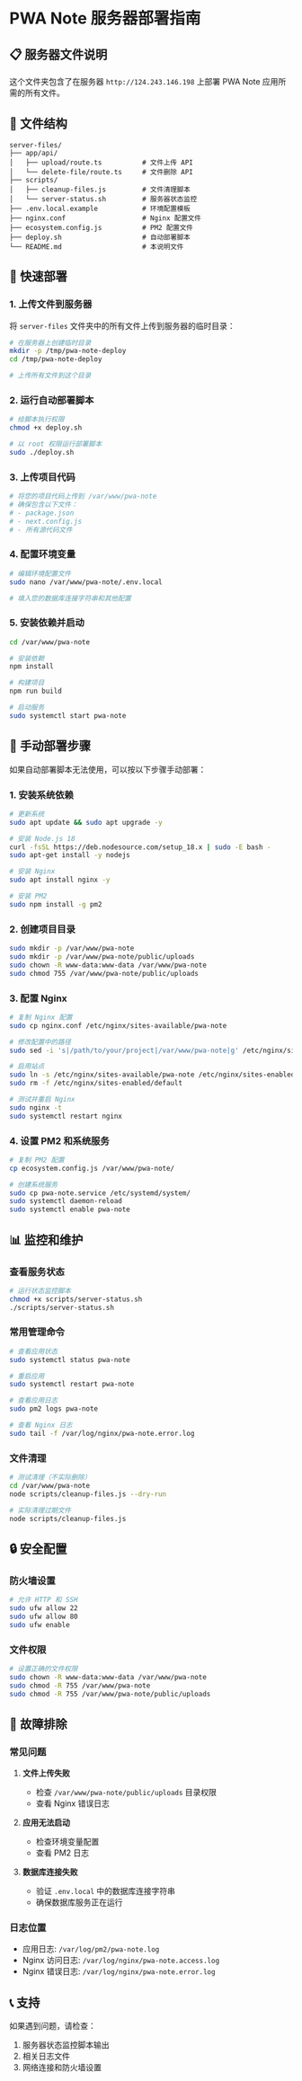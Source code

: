# PWA Note 服务器部署指南

## 📋 服务器文件说明

这个文件夹包含了在服务器 `http://124.243.146.198` 上部署 PWA Note 应用所需的所有文件。

## 📁 文件结构

```
server-files/
├── app/api/
│   ├── upload/route.ts          # 文件上传 API
│   └── delete-file/route.ts     # 文件删除 API
├── scripts/
│   ├── cleanup-files.js         # 文件清理脚本
│   └── server-status.sh         # 服务器状态监控
├── .env.local.example           # 环境配置模板
├── nginx.conf                   # Nginx 配置文件
├── ecosystem.config.js          # PM2 配置文件
├── deploy.sh                    # 自动部署脚本
└── README.md                    # 本说明文件
```

## 🚀 快速部署

### 1. 上传文件到服务器

将 `server-files` 文件夹中的所有文件上传到服务器的临时目录：

```bash
# 在服务器上创建临时目录
mkdir -p /tmp/pwa-note-deploy
cd /tmp/pwa-note-deploy

# 上传所有文件到这个目录
```

### 2. 运行自动部署脚本

```bash
# 给脚本执行权限
chmod +x deploy.sh

# 以 root 权限运行部署脚本
sudo ./deploy.sh
```

### 3. 上传项目代码

```bash
# 将您的项目代码上传到 /var/www/pwa-note
# 确保包含以下文件：
# - package.json
# - next.config.js
# - 所有源代码文件
```

### 4. 配置环境变量

```bash
# 编辑环境配置文件
sudo nano /var/www/pwa-note/.env.local

# 填入您的数据库连接字符串和其他配置
```

### 5. 安装依赖并启动

```bash
cd /var/www/pwa-note

# 安装依赖
npm install

# 构建项目
npm run build

# 启动服务
sudo systemctl start pwa-note
```

## 🔧 手动部署步骤

如果自动部署脚本无法使用，可以按以下步骤手动部署：

### 1. 安装系统依赖

```bash
# 更新系统
sudo apt update && sudo apt upgrade -y

# 安装 Node.js 18
curl -fsSL https://deb.nodesource.com/setup_18.x | sudo -E bash -
sudo apt-get install -y nodejs

# 安装 Nginx
sudo apt install nginx -y

# 安装 PM2
sudo npm install -g pm2
```

### 2. 创建项目目录

```bash
sudo mkdir -p /var/www/pwa-note
sudo mkdir -p /var/www/pwa-note/public/uploads
sudo chown -R www-data:www-data /var/www/pwa-note
sudo chmod 755 /var/www/pwa-note/public/uploads
```

### 3. 配置 Nginx

```bash
# 复制 Nginx 配置
sudo cp nginx.conf /etc/nginx/sites-available/pwa-note

# 修改配置中的路径
sudo sed -i 's|/path/to/your/project|/var/www/pwa-note|g' /etc/nginx/sites-available/pwa-note

# 启用站点
sudo ln -s /etc/nginx/sites-available/pwa-note /etc/nginx/sites-enabled/
sudo rm -f /etc/nginx/sites-enabled/default

# 测试并重启 Nginx
sudo nginx -t
sudo systemctl restart nginx
```

### 4. 设置 PM2 和系统服务

```bash
# 复制 PM2 配置
cp ecosystem.config.js /var/www/pwa-note/

# 创建系统服务
sudo cp pwa-note.service /etc/systemd/system/
sudo systemctl daemon-reload
sudo systemctl enable pwa-note
```

## 📊 监控和维护

### 查看服务状态

```bash
# 运行状态监控脚本
chmod +x scripts/server-status.sh
./scripts/server-status.sh
```

### 常用管理命令

```bash
# 查看应用状态
sudo systemctl status pwa-note

# 重启应用
sudo systemctl restart pwa-note

# 查看应用日志
sudo pm2 logs pwa-note

# 查看 Nginx 日志
sudo tail -f /var/log/nginx/pwa-note.error.log
```

### 文件清理

```bash
# 测试清理（不实际删除）
cd /var/www/pwa-note
node scripts/cleanup-files.js --dry-run

# 实际清理过期文件
node scripts/cleanup-files.js
```

## 🔒 安全配置

### 防火墙设置

```bash
# 允许 HTTP 和 SSH
sudo ufw allow 22
sudo ufw allow 80
sudo ufw enable
```

### 文件权限

```bash
# 设置正确的文件权限
sudo chown -R www-data:www-data /var/www/pwa-note
sudo chmod -R 755 /var/www/pwa-note
sudo chmod -R 755 /var/www/pwa-note/public/uploads
```

## 🐛 故障排除

### 常见问题

1. **文件上传失败**
   - 检查 `/var/www/pwa-note/public/uploads` 目录权限
   - 查看 Nginx 错误日志

2. **应用无法启动**
   - 检查环境变量配置
   - 查看 PM2 日志

3. **数据库连接失败**
   - 验证 `.env.local` 中的数据库连接字符串
   - 确保数据库服务正在运行

### 日志位置

- 应用日志: `/var/log/pm2/pwa-note.log`
- Nginx 访问日志: `/var/log/nginx/pwa-note.access.log`
- Nginx 错误日志: `/var/log/nginx/pwa-note.error.log`

## 📞 支持

如果遇到问题，请检查：
1. 服务器状态监控脚本输出
2. 相关日志文件
3. 网络连接和防火墙设置

